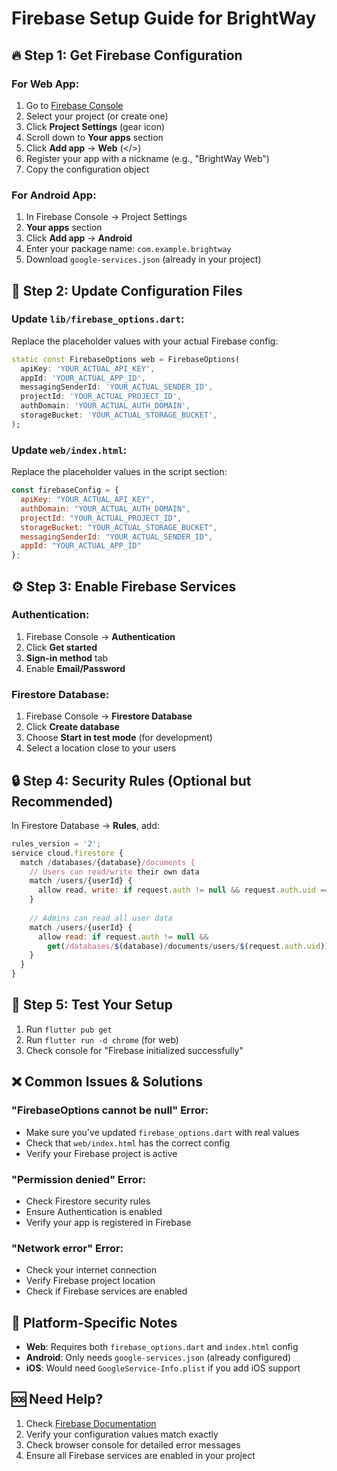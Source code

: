 # Firebase Setup Guide for BrightWay

## 🔥 **Step 1: Get Firebase Configuration**

### **For Web App:**
1. Go to [Firebase Console](https://console.firebase.google.com/)
2. Select your project (or create one)
3. Click **Project Settings** (gear icon)
4. Scroll down to **Your apps** section
5. Click **Add app** → **Web** (</>)
6. Register your app with a nickname (e.g., "BrightWay Web")
7. Copy the configuration object

### **For Android App:**
1. In Firebase Console → Project Settings
2. **Your apps** section
3. Click **Add app** → **Android**
4. Enter your package name: `com.example.brightway`
5. Download `google-services.json` (already in your project)

## 📝 **Step 2: Update Configuration Files**

### **Update `lib/firebase_options.dart`:**
Replace the placeholder values with your actual Firebase config:

```dart
static const FirebaseOptions web = FirebaseOptions(
  apiKey: 'YOUR_ACTUAL_API_KEY',
  appId: 'YOUR_ACTUAL_APP_ID',
  messagingSenderId: 'YOUR_ACTUAL_SENDER_ID',
  projectId: 'YOUR_ACTUAL_PROJECT_ID',
  authDomain: 'YOUR_ACTUAL_AUTH_DOMAIN',
  storageBucket: 'YOUR_ACTUAL_STORAGE_BUCKET',
);
```

### **Update `web/index.html`:**
Replace the placeholder values in the script section:

```javascript
const firebaseConfig = {
  apiKey: "YOUR_ACTUAL_API_KEY",
  authDomain: "YOUR_ACTUAL_AUTH_DOMAIN",
  projectId: "YOUR_ACTUAL_PROJECT_ID",
  storageBucket: "YOUR_ACTUAL_STORAGE_BUCKET",
  messagingSenderId: "YOUR_ACTUAL_SENDER_ID",
  appId: "YOUR_ACTUAL_APP_ID"
};
```

## ⚙️ **Step 3: Enable Firebase Services**

### **Authentication:**
1. Firebase Console → **Authentication**
2. Click **Get started**
3. **Sign-in method** tab
4. Enable **Email/Password**

### **Firestore Database:**
1. Firebase Console → **Firestore Database**
2. Click **Create database**
3. Choose **Start in test mode** (for development)
4. Select a location close to your users

## 🔒 **Step 4: Security Rules (Optional but Recommended)**

In Firestore Database → **Rules**, add:

```javascript
rules_version = '2';
service cloud.firestore {
  match /databases/{database}/documents {
    // Users can read/write their own data
    match /users/{userId} {
      allow read, write: if request.auth != null && request.auth.uid == userId;
    }
    
    // Admins can read all user data
    match /users/{userId} {
      allow read: if request.auth != null && 
        get(/databases/$(database)/documents/users/$(request.auth.uid)).data.role == 'admin';
    }
  }
}
```

## 🚀 **Step 5: Test Your Setup**

1. Run `flutter pub get`
2. Run `flutter run -d chrome` (for web)
3. Check console for "Firebase initialized successfully"

## ❌ **Common Issues & Solutions**

### **"FirebaseOptions cannot be null" Error:**
- Make sure you've updated `firebase_options.dart` with real values
- Check that `web/index.html` has the correct config
- Verify your Firebase project is active

### **"Permission denied" Error:**
- Check Firestore security rules
- Ensure Authentication is enabled
- Verify your app is registered in Firebase

### **"Network error" Error:**
- Check your internet connection
- Verify Firebase project location
- Check if Firebase services are enabled

## 📱 **Platform-Specific Notes**

- **Web**: Requires both `firebase_options.dart` and `index.html` config
- **Android**: Only needs `google-services.json` (already configured)
- **iOS**: Would need `GoogleService-Info.plist` if you add iOS support

## 🆘 **Need Help?**

1. Check [Firebase Documentation](https://firebase.google.com/docs)
2. Verify your configuration values match exactly
3. Check browser console for detailed error messages
4. Ensure all Firebase services are enabled in your project
